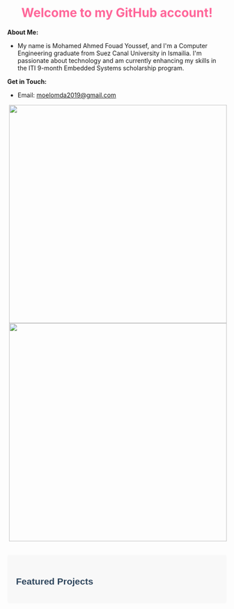 <h1 style="color: #ff6699; text-align: center;">Welcome to my GitHub account!</h1>

**About Me:**
* My name is Mohamed Ahmed Fouad Youssef, and I'm a Computer Engineering graduate from Suez Canal University in Ismailia. I'm passionate about technology and am currently enhancing my skills in the ITI 9-month Embedded Systems scholarship program. 


**Get in Touch:**
* Email: moelomda2019@gmail.com


<img align="right" width="500" src="https://github-readme-stats.vercel.app/api?username=moelomda&show_icons=true&theme=dark">

<img align="right" width="500" src="https://komarev.com/ghpvc/?username=moelomda"> 

<div style="background-color: #f8f8f8; padding: 20px; border-radius: 5px;">
  <h2 style="color: #30475e; font-family: 'Arial', sans-serif;">Featured Projects</h2>
  </div>

